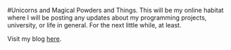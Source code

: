 #Unicorns and Magical Powders and Things.
This will be my online habitat where I will be posting any updates about my programming projects, university, or life in general. For the next little while, at least.

Visit my blog [here](https://ben-z.github.io).
